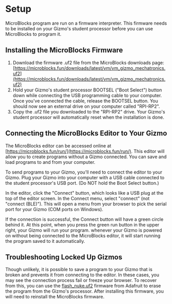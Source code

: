 # Setup

MicroBlocks program are run on a firmware interpreter. This firmware needs
to be installed on your Gizmo's student processor before you can use
MicroBlocks to program it.

## Installing the MicroBlocks Firmware

1. Download the firmware .uf2 file from the MicroBlocks downloads page:
[https://microblocks.fun/downloads/latest/vm/vm_gizmo_mechatronics.uf2](https://microblocks.fun/downloads/latest/vm/vm_gizmo_mechatronics.uf2)
1. Hold your Gizmo's student processor BOOTSEL ("Boot Select") button down
while connecting the USB programming cable to your computer. Once you've
connected the cable, release the BOOTSEL button. You should now see an
external drive on your computer called "RPI-RP2".
1. Copy the .uf2 file you downloaded to the "RPI-RP2" drive. Your Gizmo's
student processor will automatically reset when the installation is done.

## Connecting the MicroBlocks Editor to Your Gizmo

The MicroBlocks editor can be accessed online at
[https://microblocks.fun/run/](https://microblocks.fun/run/).
This editor will allow you to create programs without a Gizmo connected.
You can save and load programs to and from your computer.

To send programs to your Gizmo, you'll need to connect the editor to your
Gizmo. Plug your Gizmo into your computer with a USB cable connected to
the student processor's USB port. (Do NOT hold the Boot Select button.)

In the editor, click the "Connect" button, which looks like a USB plug at
the top of the editor screen. In the Connect menu, select "connect" (not
"connect (BLE)"). This will open a menu from your browser to pick the
serial port for your Gizmo (COM ports on Windows).

If the connection is successful, the Connect button will have a green
circle behind it. At this point, when you press the green run button
in the upper right, your Gizmo will run your program. whenever your Gizmo
is powered on without being connected to the MicroBlocks editor, it will
start running the program saved to it automatically.

## Troubleshooting Locked Up Gizmos

Though unlikely, it is possible to save a program to your Gizmo that is
broken and prevents it from connecting to the editor. In these cases, you
may see the connection process fail or freeze your browser. To recover
from this, you can use the
[flash_nuke.uf2](https://cdn-learn.adafruit.com/assets/assets/000/099/419/original/flash_nuke.uf2?1613329170)
firmware from Adafruit to erase the program from the Gizmo's processor.
After installing this firmware, you will need to reinstall the MicroBlocks
firmware.
